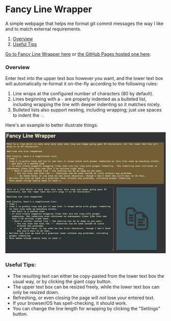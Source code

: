 # Fancy Line Wrapper
A simple webpage that helps me format git commit messages the way I like and to match external requirements.

1. [Overview](#overview)
1. [Useful Tips](#useful-tips-)

[Go to Fancy Line Wrapper here](FancyLineWrapper.html) or [the GitHub Pages hosted one here](https://rkanter.github.io/FancyLineWrapper/FancyLineWrapper.html).

### Overview
Enter text into the upper text box however you want, and the lower text box will automatically re-format it on-the-fly
according to the following rules:
1. Line wraps at the configured number of characters (80 by default).
1. Lines beginning with a `-` are properly indented as a bulleted list, including wrapping the line with deeper
indenting so it matches nicely.
1. Bulleted lists also support nesting, including wrapping; just use spaces to indent the `-`.

Here's an example to better illustrate things:

![screenshot.png](screenshot.png)

### Useful Tips:
- The resulting text can either be copy-pasted from the lower text box the usual way, or by clicking the giant copy
button.
- The upper text box can be resized freely, while the lower text box can only be resized down.
- Refreshing, or even closing the page will *not* lose your entered text.
- If your browser/OS has spell-checking, it should work.
- You can change the line length for wrapping by clicking the "Settings" button.
